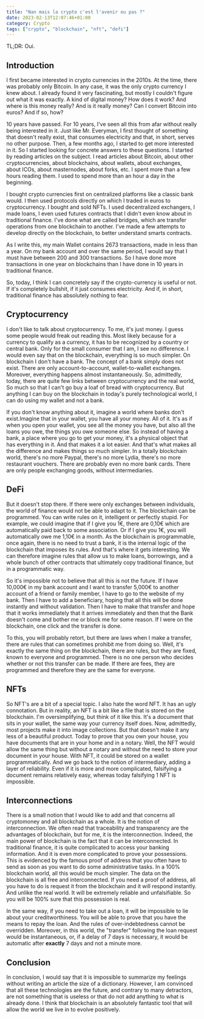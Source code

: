 ```yaml
---
title: "Nan mais la crypto c'est l'avenir ou pas ?"
date: 2023-02-13T12:07:46+01:00
category: Crypto
tags: ["crypto", "blockchain", "nft", "defi"]
---
```


TL;DR: Oui.

## Introduction

I first became interested in crypto currencies in the 2010s. At the time, there was probably only Bitcoin. In any case, it was the only crypto currency I knew about. I already found it very fascinating, but mostly I couldn't figure out what it was exactly. A kind of digital money? How does it work? And where is this money really? And is it really money? Can I convert Bitcoin into euros? And if so, how?

10 years have passed. For 10 years, I've seen all this from afar without really being interested in it. Just like Mr. Everyman, I first thought of something that doesn't really exist, that consumes electricity and that, in short, serves no other purpose. Then, a few months ago, I started to get more interested in it. So I started looking for concrete answers to these questions. I started by reading articles on the subject. I read articles about Bitcoin, about other cryptocurrencies, about blockchains, about wallets, about exchanges, about ICOs, about masternodes, about forks, etc. I spent more than a few hours reading them. I used to spend more than an hour a day in the beginning.

I bought crypto currencies first on centralized platforms like a classic bank would. I then used protocols directly on which I traded in euros to cryptocurrency. I bought and sold NFTs. I used decentralized exchangers, I made loans, I even used futures contracts that I didn't even know about in traditional finance. I've done what are called bridges, which are transfer operations from one blockchain to another. I've made a few attempts to develop directly on the blockchain, to better understand smarts contracts.

As I write this, my main Wallet contains 2673 transactions, made in less than a year. On my bank account and over the same period, I would say that I must have between 200 and 300 transactions. So I have done more transactions in one year on blockchains than I have done in 10 years in traditional finance.

So, today, I think I can concretely say if the crypto-currency is useful or not. If it's completely bullshit, if it just consumes electricity. And if, in short, traditional finance has absolutely nothing to fear.

## Cryptocurrency

I don't like to talk about cryptocurrency. To me, it's just money. I guess some people would freak out reading this. Most likely because for a currency to qualify as a currency, it has to be recognized by a country or central bank. Only for the small consumer that I am, I see no difference. I would even say that on the blockchain, everything is so much simpler. On blockchain I don't have a bank. The concept of a bank simply does not exist. There are only account-to-account, wallet-to-wallet exchanges. Moreover, everything happens almost instantaneously. So, admittedly, today, there are quite few links between cryptocurrency and the real world, So much so that I can't go buy a loaf of bread with cryptocurrency. But anything I can buy on the blockchain in today's purely technological world, I can do using my wallet and not a bank.

If you don't know anything about it, imagine a world where banks don't exist.Imagine that in your wallet, you have all your money. All of it. It's as if when you open your wallet, you see all the money you have, but also all the loans you owe, the things you owe someone else. So instead of having a bank, a place where you go to get your money, it's a physical object that has everything in it. And that makes it a lot easier. And that's what makes all the difference and makes things so much simpler. In a totally blockchain world, there's no more Paypal, there's no more Lydia, there's no more restaurant vouchers. There are probably even no more bank cards. There are only people exchanging goods, without intermediaries.

## DeFi

But it doesn't stop there. If there were only exchanges between individuals, the world of finance would not be able to adapt to it. The blockchain can be programmed. You can write rules on it, intelligent or perfectly stupid. For example, we could imagine that if I give you 1€, there are 0,10€ which are automatically paid back to some association. Or if I give you 1€, you will automatically owe me 1,10€ in a month. As the blockchain is programmable, once again, there is no need to trust a bank, it is the internal logic of the blockchain that imposes its rules. And that's where it gets interesting. We can therefore imagine rules that allow us to make loans, borrowings, and a whole bunch of other contracts that ultimately copy traditional finance, but in a programmatic way.

So it's impossible not to believe that all this is not the future. If I have 10,000€ in my bank account and I want to transfer 5,000€ to another account of a friend or family member, I have to go to the website of my bank. Then I have to add a beneficiary, hoping that all this will be done instantly and without validation. Then I have to make that transfer and hope that it works immediately that it arrives immediately and then that the Bank doesn't come and bother me or block me for some reason. If I were on the blockchain, one click and the transfer is done.

To this, you will probably retort, but there are laws when I make a transfer, there are rules that can sometimes prohibit me from doing so. Well, it's exactly the same thing on the blockchain, there are rules, but they are fixed, known to everyone and programmed. There is no one person who decides whether or not this transfer can be made. If there are fees, they are programmed and therefore they are the same for everyone.

## NFTs

So NFT's are a bit of a special topic. I also hate the word NFT. It has an ugly connotation. But in reality, an NFT is a bit like a file that is stored on the blockchain. I'm oversimplifying, but think of it like this. It's a document that sits in your wallet, the same way your currency itself does. Now, admittedly, most projects make it into image collections. But that doesn't make it any less of a beautiful product. Today to prove that you own your house, you have documents that are in your home and in a notary. Well, the NFT would allow the same thing but without a notary and without the need to store your document in your house. With NFT, it could be stored on a wallet programmatically. And we go back to the notion of intermediary, adding a layer of reliability. Even if it is more and more complicated, falsifying a document remains relatively easy, whereas today falsifying 1 NFT is impossible.

## Interconnections

There is a small notion that I would like to add and that concerns all cryptomoney and all blockchain as a whole. It is the notion of interconnection. We often read that traceability and transparency are the advantages of blockchain, but for me, it is the interconnection. Indeed, the main power of blockchain is the fact that it can be interconnected. In traditional finance, it is quite complicated to access your banking information. And it is even more complicated to prove your possessions. This is evidenced by the famous proof of address that you often have to send as soon as you want to do some administrative tasks. In a 100% blockchain world, all this would be much simpler. The data on the blockchain is all free and interconnected. If you need a proof of address, all you have to do is request it from the blockchain and it will respond instantly. And unlike the real world. It will be extremely reliable and unfalsifiable. So you will be 100% sure that this possession is real.

In the same way, if you need to take out a loan, it will be impossible to lie about your creditworthiness. You will be able to prove that you have the means to repay the loan. And the rules of over-indebtedness cannot be overridden. Moreover, in this world, the "transfer" following the loan request would be instantaneous, or, if a delay of 7 days is necessary, it would be automatic after **exactly** 7 days and not a minute more.

## Conclusion

In conclusion, I would say that it is impossible to summarize my feelings without writing an article the size of a dictionary. However, I am convinced that all these technologies are the future, and contrary to many detractors, are not something that is useless or that do not add anything to what is already done. I think that blockchain is an absolutely fantastic tool that will allow the world we live in to evolve positively.
